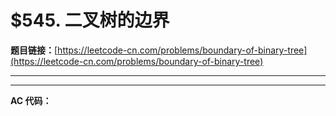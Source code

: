 # $545. 二叉树的边界

**题目链接：**[https://leetcode-cn.com/problems/boundary-of-binary-tree](https://leetcode-cn.com/problems/boundary-of-binary-tree)

---

<Cards card="leetcode_545_boundary-of-binary-tree"></Cards>

---

**AC 代码：**

```java

```